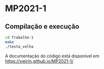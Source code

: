 # MP2021-1

## Compilação e execução

```bash
cd Trabalho-1
make
./testa_velha
```

A documentação do código está disponível em https://vieirin.github.io/MP2021-1/

